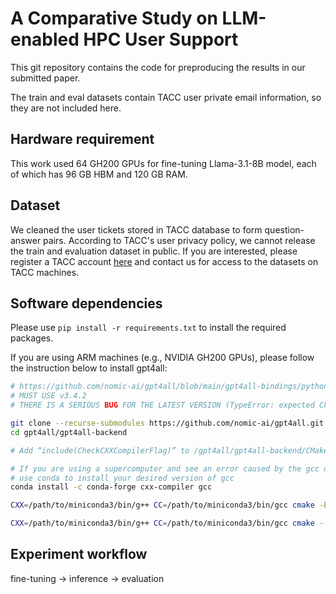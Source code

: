 # A Comparative Study on LLM-enabled HPC User Support

This git repository contains the code for preproducing the results in our submitted paper.

The train and eval datasets contain TACC user private email information, so they are not included here.

## Hardware requirement
This work used 64 GH200 GPUs for fine-tuning Llama-3.1-8B model, each of which has 96 GB HBM and 120 GB RAM.

## Dataset
We cleaned the user tickets stored in TACC database to form question-answer pairs. According to TACC's user privacy policy, we cannot release the train and evaluation dataset in public. If you are interested, please register a TACC account [here](https://accounts.tacc.utexas.edu/register?_gl=1*15ri7bv*_ga*ODMzMTMwOTkwLjE3MDc3NTMzNjA.*_ga_TRRRQZ0EHX*MTc0NTMzMzg0Mi4xMjAuMC4xNzQ1MzMzODQyLjAuMC4w) and contact us for access to the datasets on TACC machines.

## Software dependencies

Please use `pip install -r requirements.txt` to install the required packages. 

If you are using ARM machines (e.g., NVIDIA GH200 GPUs), please follow the instruction below to install gpt4all:

```bash
# https://github.com/nomic-ai/gpt4all/blob/main/gpt4all-bindings/python/README.md
# MUST USE v3.4.2
# THERE IS A SERIOUS BUG FOR THE LATEST VERSION (TypeError: expected CFunctionType instance instead of function in _pyllmodel.py)

git clone --recurse-submodules https://github.com/nomic-ai/gpt4all.git –branch v3.4.2
cd gpt4all/gpt4all-backend

# Add “include(CheckCXXCompilerFlag)” to /gpt4all/gpt4all-backend/CMakeLists.txt

# If you are using a supercomputer and see an error caused by the gcc or g++ version, 
# use conda to install your desired version of gcc
conda install -c conda-forge cxx-compiler gcc

CXX=/path/to/miniconda3/bin/g++ CC=/path/to/miniconda3/bin/gcc cmake -B build -DCMAKE_BUILD_TYPE=RelWithDebInfo -DCMAKE_CXX_COMPILER=/path/to/miniconda3/bin/g++ -DCMAKE_C_COMPILER=/path/to/miniconda3/bin/gcc -DLLMODEL_KOMPUTE=OFF

CXX=/path/to/miniconda3/bin/g++ CC=/path/to/miniconda3/bin/gcc cmake --build build --parallel
```

## Experiment workflow
fine-tuning -> inference -> evaluation